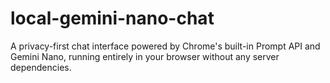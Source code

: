 # local-gemini-nano-chat
A privacy-first chat interface powered by Chrome's built-in Prompt API and Gemini Nano, running entirely in your browser without any server dependencies.
